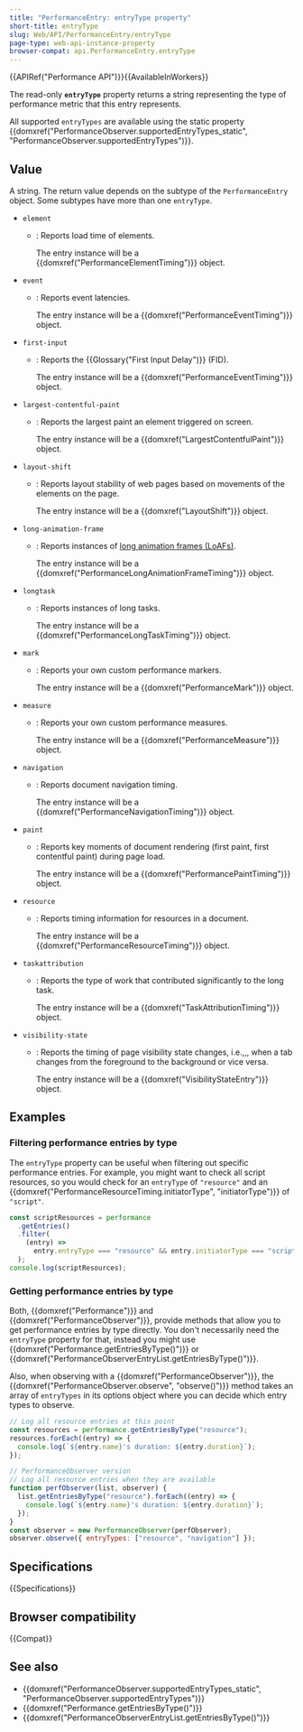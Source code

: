 ```yaml
---
title: "PerformanceEntry: entryType property"
short-title: entryType
slug: Web/API/PerformanceEntry/entryType
page-type: web-api-instance-property
browser-compat: api.PerformanceEntry.entryType
---
```


{{APIRef("Performance API")}}{{AvailableInWorkers}}

The read-only **`entryType`** property returns a string representing the type of performance metric that this entry represents.

All supported `entryTypes` are available using the static property {{domxref("PerformanceObserver.supportedEntryTypes_static", "PerformanceObserver.supportedEntryTypes")}}.

## Value

A string. The return value depends on the subtype of the `PerformanceEntry` object. Some subtypes have more than one `entryType`.

- `element`

  - : Reports load time of elements.

    The entry instance will be a {{domxref("PerformanceElementTiming")}} object.

- `event`

  - : Reports event latencies.

    The entry instance will be a {{domxref("PerformanceEventTiming")}} object.

- `first-input`

  - : Reports the {{Glossary("First Input Delay")}} (FID).

    The entry instance will be a {{domxref("PerformanceEventTiming")}} object.

- `largest-contentful-paint`

  - : Reports the largest paint an element triggered on screen.

    The entry instance will be a {{domxref("LargestContentfulPaint")}} object.

- `layout-shift`

  - : Reports layout stability of web pages based on movements of the elements on the page.

    The entry instance will be a {{domxref("LayoutShift")}} object.

- `long-animation-frame`

  - : Reports instances of [long animation frames (LoAFs)](/en-US/docs/Web/API/Performance_API/Long_animation_frame_timing#what_is_a_long_animation_frame).

    The entry instance will be a {{domxref("PerformanceLongAnimationFrameTiming")}} object.

- `longtask`

  - : Reports instances of long tasks.

    The entry instance will be a {{domxref("PerformanceLongTaskTiming")}} object.

- `mark`

  - : Reports your own custom performance markers.

    The entry instance will be a {{domxref("PerformanceMark")}} object.

- `measure`

  - : Reports your own custom performance measures.

    The entry instance will be a {{domxref("PerformanceMeasure")}} object.

- `navigation`

  - : Reports document navigation timing.

    The entry instance will be a {{domxref("PerformanceNavigationTiming")}} object.

- `paint`

  - : Reports key moments of document rendering (first paint, first contentful paint) during page load.

    The entry instance will be a {{domxref("PerformancePaintTiming")}} object.

- `resource`

  - : Reports timing information for resources in a document.

    The entry instance will be a {{domxref("PerformanceResourceTiming")}} object.

- `taskattribution`

  - : Reports the type of work that contributed significantly to the long task.

    The entry instance will be a {{domxref("TaskAttributionTiming")}} object.

- `visibility-state`

  - : Reports the timing of page visibility state changes, i.e.,,, when a tab changes from the foreground to the background or vice versa.

    The entry instance will be a {{domxref("VisibilityStateEntry")}} object.

## Examples

### Filtering performance entries by type

The `entryType` property can be useful when filtering out specific performance entries. For example, you might want to check all script resources, so you would check for an `entryType` of `"resource"` and an {{domxref("PerformanceResourceTiming.initiatorType", "initiatorType")}} of `"script"`.

```js
const scriptResources = performance
  .getEntries()
  .filter(
    (entry) =>
      entry.entryType === "resource" && entry.initiatorType === "script",
  );
console.log(scriptResources);
```

### Getting performance entries by type

Both, {{domxref("Performance")}} and {{domxref("PerformanceObserver")}}, provide methods that allow you to get performance entries by type directly. You don't necessarily need the `entryType` property for that, instead you might use {{domxref("Performance.getEntriesByType()")}} or {{domxref("PerformanceObserverEntryList.getEntriesByType()")}}.

Also, when observing with a {{domxref("PerformanceObserver")}}, the {{domxref("PerformanceObserver.observe", "observe()")}} method takes an array of `entryTypes` in its options object where you can decide which entry types to observe.

```js
// Log all resource entries at this point
const resources = performance.getEntriesByType("resource");
resources.forEach((entry) => {
  console.log(`${entry.name}'s duration: ${entry.duration}`);
});

// PerformanceObserver version
// Log all resource entries when they are available
function perfObserver(list, observer) {
  list.getEntriesByType("resource").forEach((entry) => {
    console.log(`${entry.name}'s duration: ${entry.duration}`);
  });
}
const observer = new PerformanceObserver(perfObserver);
observer.observe({ entryTypes: ["resource", "navigation"] });
```

## Specifications

{{Specifications}}

## Browser compatibility

{{Compat}}

## See also

- {{domxref("PerformanceObserver.supportedEntryTypes_static", "PerformanceObserver.supportedEntryTypes")}}
- {{domxref("Performance.getEntriesByType()")}}
- {{domxref("PerformanceObserverEntryList.getEntriesByType()")}}
